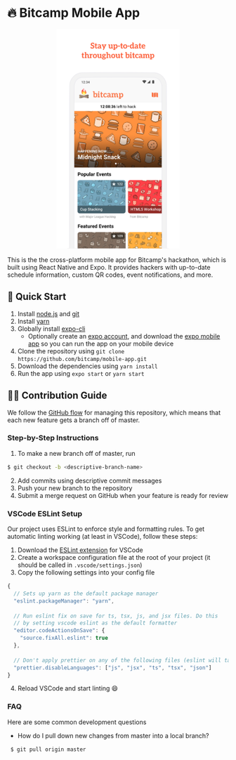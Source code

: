 # :fire: Bitcamp Mobile App

<p align="center"><img src="./screenshot.jpg" alt="App Screenshot" height="500"/></p>

This is the the cross-platform mobile app for Bitcamp's hackathon, which is built using React Native and Expo. It provides hackers with up-to-date schedule information, custom QR codes, event notifications, and more.

## :round_pushpin: Quick Start

1. Install [node.js](https://nodejs.org/en/) and [git](https://git-scm.com/)
2. Install [yarn](https://yarnpkg.com/en/docs/install)
3. Globally install [expo-cli](https://docs.expo.io/versions/latest/get-started/installation/)
   - Optionally create an [expo account](https://expo.io/), and download the [expo mobile app](https://expo.io/tools#client) so you can run the app on your mobile device
4. Clone the repository using `git clone https://github.com/bitcamp/mobile-app.git`
5. Download the dependencies using `yarn install`
6. Run the app using `expo start` or `yarn start`

## :man_technologist: Contribution Guide

We follow the [GitHub flow](https://guides.github.com/introduction/flow/) for managing this repository, which means that each new feature gets a branch off of master.

### Step-by-Step Instructions

1. To make a new branch off of master, run

```bash
$ git checkout -b <descriptive-branch-name>
```

2. Add commits using descriptive commit messages
3. Push your new branch to the repository
4. Submit a merge request on GitHub when your feature is ready for review

### VSCode ESLint Setup

Our project uses ESLint to enforce style and formatting rules. To get automatic linting working (at least in VSCode), follow these steps:

1. Download the [ESLint extension](https://marketplace.visualstudio.com/items?itemName=dbaeumer.vscode-eslint) for VSCode
2. Create a workspace configuration file at the root of your project (it should be called in `.vscode/settings.json`)
3. Copy the following settings into your config file

```js
{
  // Sets up yarn as the default package manager
  "eslint.packageManager": "yarn",

  // Run eslint fix on save for ts, tsx, js, and jsx files. Do this
  // by setting vscode eslint as the default formatter
  "editor.codeActionsOnSave": {
    "source.fixAll.eslint": true
  },

  // Don't apply prettier on any of the following files (eslint will take care of formatting)
  "prettier.disableLanguages": ["js", "jsx", "ts", "tsx", "json"]
}
```

4. Reload VSCode and start linting :smile:

### FAQ

Here are some common development questions

- How do I pull down new changes from master into a local branch?

```bash
 $ git pull origin master
```

